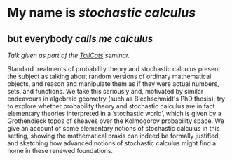 # My name is *stochastic calculus*
## but everybody *calls me calculus*

*Talk given as part of the [TallCats](msp.cis.strath.ac.uk/) seminar.*

Standard treatments of probability theory and stochastic calculus present the subject as talking about random versions of ordinary mathematical objects, and reason and manipulate them as if they were actual numbers, sets, and functions. We take this seriously and, motivated by similar endeavours in algebraic geometry (such as Blechschmidt's PhD thesis), try to explore whether probability theory and stochastic calculus are in fact elementary theories interpreted in a ‘stochastic world’, which is given by a Grothendieck topos of sheaves over the Kolmogorov probability space. We give an account of some elementary notions of stochastic calculus in this setting, showing the mathematical praxis can indeed be formally justified, and sketching how advanced notions of stochastic calculus might find a home in these renewed foundations.
